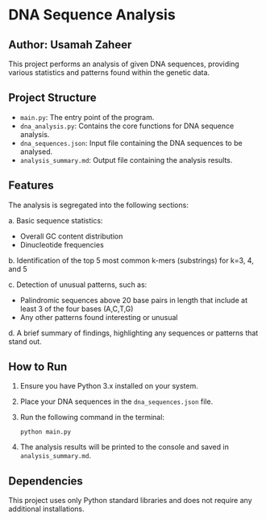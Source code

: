 # DNA Sequence Analysis

## Author: Usamah Zaheer

This project performs an analysis of given DNA sequences, providing various statistics and patterns found within the genetic data.

## Project Structure

- `main.py`: The entry point of the program.
- `dna_analysis.py`: Contains the core functions for DNA sequence analysis.
- `dna_sequences.json`: Input file containing the DNA sequences to be analysed.
- `analysis_summary.md`: Output file containing the analysis results.

## Features

The analysis is segregated into the following sections:

a. Basic sequence statistics:
   - Overall GC content distribution
   - Dinucleotide frequencies

b. Identification of the top 5 most common k-mers (substrings) for k=3, 4, and 5

c. Detection of unusual patterns, such as:
   - Palindromic sequences above 20 base pairs in length that include at least 3 of the four bases (A,C,T,G)
   - Any other patterns found interesting or unusual

d. A brief summary of findings, highlighting any sequences or patterns that stand out.

## How to Run

1. Ensure you have Python 3.x installed on your system.
2. Place your DNA sequences in the `dna_sequences.json` file.
3. Run the following command in the terminal:

   ```
   python main.py
   ```

4. The analysis results will be printed to the console and saved in `analysis_summary.md`.

## Dependencies

This project uses only Python standard libraries and does not require any additional installations.
